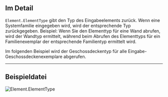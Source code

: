 ## Im Detail
`Element.ElementType` gibt den Typ des Eingabeelements zurück. Wenn eine Systemfamilie eingegeben wird, wird der entsprechende Typ zurückgegeben. Beispiel: Wenn Sie den Elementtyp für eine Wand abrufen, wird der Wandtyp ermittelt, während beim Abrufen des Elementtyps für ein Familienexemplar der entsprechende Familientyp ermittelt wird.

Im folgenden Beispiel wird der Geschossdeckentyp für alle Eingabe-Geschossdeckenexemplare abgerufen.
___
## Beispieldatei

![Element.ElementType](./Revit.Elements.Element.ElementType_img.jpg)
